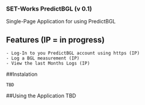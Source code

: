 ### SET-Works PredictBGL (v 0.1)
Single-Page Application for using PredictBGL
## Features (IP = in progress)
    - Log-In to you PredictBGL account using https (IP)
    - Log a BGL measurement (IP)
    - View the last Months Logs (IP)
##Instalation
```
TBD
```

##Using the Application
TBD
